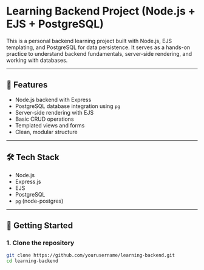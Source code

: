 # Learning Backend Project (Node.js + EJS + PostgreSQL)

This is a personal backend learning project built with Node.js, EJS templating, and PostgreSQL for data persistence. It serves as a hands-on practice to understand backend fundamentals, server-side rendering, and working with databases.

---

## 📌 Features

- Node.js backend with Express
- PostgreSQL database integration using `pg`
- Server-side rendering with EJS
- Basic CRUD operations
- Templated views and forms
- Clean, modular structure

---

## 🛠 Tech Stack

- Node.js
- Express.js
- EJS
- PostgreSQL
- `pg` (node-postgres)

---

## 🚀 Getting Started

### 1. Clone the repository

```bash
git clone https://github.com/yourusername/learning-backend.git
cd learning-backend
